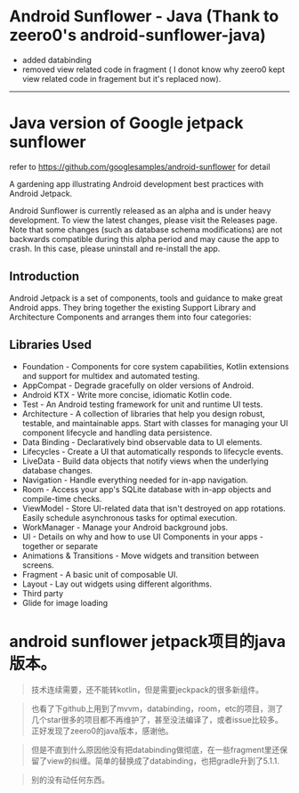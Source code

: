 # Android Sunflower - Java (Thank to zeero0's android-sunflower-java)

  - added databinding
  - removed view related code in fragment
( I donot know why zeero0 kept view related code in fragement but it's replaced now).

---
# Java version of Google jetpack sunflower

refer to https://github.com/googlesamples/android-sunflower for detail


A gardening app illustrating Android development best practices with Android Jetpack.

Android Sunflower is currently released as an alpha and is under heavy development. To view the latest changes, please visit the Releases page. Note that some changes (such as database schema modifications) are not backwards compatible during this alpha period and may cause the app to crash. In this case, please uninstall and re-install the app.

## Introduction
Android Jetpack is a set of components, tools and guidance to make great Android apps. They bring together the existing Support Library and Architecture Components and arranges them into four categories:

## Libraries Used

- Foundation - Components for core system capabilities, Kotlin extensions and support for multidex and automated testing.
- AppCompat - Degrade gracefully on older versions of Android.
- Android KTX - Write more concise, idiomatic Kotlin code.
- Test - An Android testing framework for unit and runtime UI tests.
- Architecture - A collection of libraries that help you design robust, testable, and maintainable apps. Start with classes for managing your UI component lifecycle and handling data persistence.
- Data Binding - Declaratively bind observable data to UI elements.
- Lifecycles - Create a UI that automatically responds to lifecycle events.
- LiveData - Build data objects that notify views when the underlying database changes.
- Navigation - Handle everything needed for in-app navigation.
- Room - Access your app's SQLite database with in-app objects and compile-time checks.
- ViewModel - Store UI-related data that isn't destroyed on app rotations. Easily schedule asynchronous tasks for optimal execution.
- WorkManager - Manage your Android background jobs.
- UI - Details on why and how to use UI Components in your apps - together or separate
- Animations & Transitions - Move widgets and transition between screens.
- Fragment - A basic unit of composable UI.
- Layout - Lay out widgets using different algorithms.
- Third party
- Glide for image loading

# android sunflower jetpack项目的java版本。

> 技术连续需要，还不能转kotlin，但是需要jeckpack的很多新组件。

> 也看了下github上用到了mvvm，databinding，room，etc的项目，测了几个star很多的项目都不再维护了，甚至没法编译了，或者issue比较多。正好发现了zeero0的java版本，感谢他。

> 但是不直到什么原因他没有把databinding做彻底，在一些fragment里还保留了view的纠缠。简单的替换成了databinding，也把gradle升到了5.1.1.

> 别的没有动任何东西。
